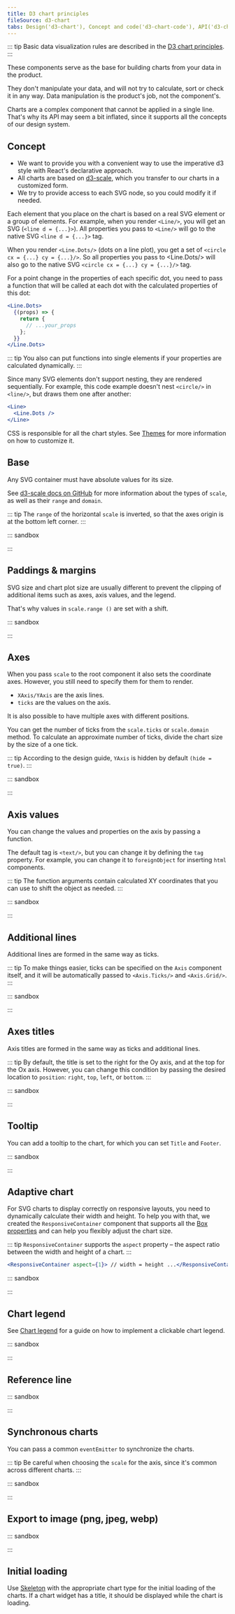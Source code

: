 ```yaml
---
title: D3 chart principles
fileSource: d3-chart
tabs: Design('d3-chart'), Concept and code('d3-chart-code'), API('d3-chart-api'), A11y('d3-chart-a11y'), Changelog('d3-chart-changelog')
---
```


::: tip
Basic data visualization rules are described in the [D3 chart principles](/data-display/d3-chart/d3-chart).
:::

These components serve as the base for building charts from your data in the product.

They don't manipulate your data, and will not try to calculate, sort or check it in any way. Data manipulation is the product's job, not the component's.

Charts are a complex component that cannot be applied in a single line. That's why its API may seem a bit inflated, since it supports all the concepts of our design system.

## Concept

- We want to provide you with a convenient way to use the imperative d3 style with React's declarative approach.
- All charts are based on [d3-scale](https://github.com/d3/d3-scale), which you transfer to our charts in a customized form.
- We try to provide access to each SVG node, so you could modify it if needed.

Each element that you place on the chart is based on a real SVG element or a group of elements. For example, when you render `<Line/>`, you will get an SVG (`<line d = {...}>`). All properties you pass to `<Line/>` will go to the native SVG `<line d = {...}>` tag.

When you render `<Line.Dots/>` (dots on a line plot), you get a set of `<circle cx = {...} cy = {...}/>`. So all properties you pass to <Line.Dots/> will also go to the native SVG `<circle cx = {...} cy = {...}/>` tag.

For a point change in the properties of each specific dot, you need to pass a function that will be called at each dot with the calculated properties of this dot:

```jsx
<Line.Dots>
  {(props) => {
    return {
      // ...your_props
    };
  }}
</Line.Dots>
```

::: tip
You also can put functions into single elements if your properties are calculated dynamically.
:::

Since many SVG elements don't support nesting, they are rendered sequentially. For example, this code example doesn't nest `<circle/>` in `<line/>`, but draws them one after another:

```jsx
<Line>
  <Line.Dots />
</Line>
```

CSS is responsible for all the chart styles. See [Themes](/style/design-tokens/design-tokens#themes) for more information on how to customize it.

## Base

Any SVG container must have absolute values for its size.

See [d3-scale docs on GitHub](https://github.com/d3/d3-scale) for more information about the types of `scale`, as well as their `range` and `domain`.

::: tip
The `range` of the horizontal `scale` is inverted, so that the axes origin is at the bottom left corner.
:::

::: sandbox

<script lang="tsx">
import React from 'react';
import { Plot, Line, minMax } from '@semcore/ui/d3-chart';
import { scaleLinear } from 'd3-scale';

const Demo = () => {
  const width = 500;
  const height = 300;

  const xScale = scaleLinear().range([0, width]).domain(minMax(data, 'x'));

  const yScale = scaleLinear().range([height, 0]).domain(minMax(data, 'y'));

  return (
    <Plot data={data} scale={[xScale, yScale]} width={width} height={height}>
      <Line x='x' y='y' />
    </Plot>
  );
};

const data = Array(20)
  .fill({})
  .map((d, i) => ({
    x: i,
    y: Math.random() * 10,
  }));
</script>

:::

## Paddings & margins

SVG size and chart plot size are usually different to prevent the clipping of additional items such as axes, axis values, and the legend.

That's why values in `scale.range ()` are set with a shift.

::: sandbox

<script lang="tsx">
import React from 'react';
import { Plot, Line, minMax } from '@semcore/ui/d3-chart';
import { scaleLinear } from 'd3-scale';

const Demo = () => {
  const MARGIN = 100;
  const width = 500;
  const height = 300;

  const xScale = scaleLinear()
    .range([MARGIN, width - MARGIN])
    .domain(minMax(data, 'x'));

  const yScale = scaleLinear()
    .range([height - MARGIN, MARGIN])
    .domain(minMax(data, 'y'));

  return (
    <Plot
      data={data}
      scale={[xScale, yScale]}
      width={width}
      height={height}
      style={{ border: '1px solid' }}
    >
      <Line x='x' y='y' />
    </Plot>
  );
};

const data = Array(20)
  .fill({})
  .map((d, i) => ({
    x: i,
    y: Math.random() * 10,
  }));
</script>

:::

## Axes

When you pass `scale` to the root component it also sets the coordinate axes. However, you still need to specify them for them to render.

- `XAxis/YAxis` are the axis lines.
- `ticks` are the values on the axis.

It is also possible to have multiple axes with different positions.

You can get the number of ticks from the `scale.ticks` or `scale.domain` method. To calculate an approximate number of ticks, divide the chart size by the size of a one tick.

::: tip
According to the design guide, `YAxis` is hidden by default `(hide = true)`.
:::

::: sandbox

<script lang="tsx">
import React from 'react';
import { Plot, Line, XAxis, YAxis, minMax } from '@semcore/ui/d3-chart';
import { scaleLinear } from 'd3-scale';

const Demo = () => {
  const MARGIN = 40;
  const width = 500;
  const height = 300;

  const xScale = scaleLinear()
    .range([MARGIN, width - MARGIN])
    .domain(minMax(data, 'x'));

  const yScale = scaleLinear()
    .range([height - MARGIN, MARGIN])
    .domain([0, 10]);

  return (
    <Plot data={data} scale={[xScale, yScale]} width={width} height={height}>
      <YAxis>
        <YAxis.Ticks ticks={[0, 5, 10]} />
      </YAxis>
      <XAxis>
        <XAxis.Ticks ticks={xScale.ticks(width / 50)} />
      </XAxis>
      <Line x='x' y='y' />
    </Plot>
  );
};

const data = Array(21)
  .fill({})
  .map((d, i) => ({
    x: i,
    y: Math.random() * 10,
  }));
</script>

:::

## Axis values

You can change the values and properties on the axis by passing a function.

The default tag is `<text/>`, but you can change it by defining the `tag` property. For example, you can change it to `foreignObject` for inserting `html` components.

::: tip
The function arguments contain calculated XY coordinates that you can use to shift the object as needed.
:::

::: sandbox

<script lang="tsx">
import React from 'react';
import { Plot, Line, XAxis, YAxis, minMax } from '@semcore/ui/d3-chart';
import { scaleLinear } from 'd3-scale';

const Demo = () => {
  const MARGIN = 60;
  const width = 500;
  const height = 300;

  const xScale = scaleLinear()
    .range([MARGIN, width - MARGIN])
    .domain(minMax(data, 'x'));

  const yScale = scaleLinear()
    .range([height - MARGIN, MARGIN])
    .domain([-1, 1]);

  return (
    <Plot data={data} scale={[xScale, yScale]} width={width} height={height}>
      <XAxis>
        <XAxis.Ticks ticks={xScale.ticks()} />
      </XAxis>
      <YAxis>
        <YAxis.Ticks ticks={yScale.ticks(5)}>
          {({ value }) => ({
            children: yScale.tickFormat(5, '+%')(value),
          })}
        </YAxis.Ticks>
      </YAxis>
      <Line x='x' y='y' />
    </Plot>
  );
};

const data = Array(20)
  .fill({})
  .map((d, i) => ({
    x: i,
    y: (Math.random() > 0.5 ? 1 : -1) * Math.random(),
  }));
</script>

:::

## Additional lines

Additional lines are formed in the same way as ticks.

::: tip
To make things easier, ticks can be specified on the `Axis` component itself, and it will be automatically passed to `<Axis.Ticks/>` and `<Axis.Grid/>`.
:::

::: sandbox

<script lang="tsx">
import React from 'react';
import { Plot, Line, XAxis, YAxis, minMax } from '@semcore/ui/d3-chart';
import { scaleLinear } from 'd3-scale';

const Demo = () => {
  const MARGIN = 40;
  const width = 500;
  const height = 300;

  const xScale = scaleLinear()
    .range([MARGIN, width - MARGIN])
    .domain(minMax(data, 'x'));

  const yScale = scaleLinear()
    .range([height - MARGIN, MARGIN])
    .domain([0, 10]);

  return (
    <Plot data={data} scale={[xScale, yScale]} width={width} height={height}>
      <YAxis>
        <YAxis.Ticks ticks={yScale.ticks()} />
        <YAxis.Grid ticks={yScale.ticks()} />
      </YAxis>
      <XAxis ticks={xScale.ticks()}>
        <XAxis.Ticks />
        <XAxis.Grid />
      </XAxis>
      <Line x='x' y='y' />
    </Plot>
  );
};

const data = Array(20)
  .fill({})
  .map((d, i) => ({
    x: i,
    y: Math.random() * 10,
  }));
</script>

:::

## Axes titles

Axis titles are formed in the same way as ticks and additional lines.

::: tip
By default, the title is set to the right for the Oy axis, and at the top for the Ox axis. However, you can change this condition by passing the desired location to `position`: `right`, `top`, `left`, or `bottom`.
:::

::: sandbox

<script lang="tsx">
import { Bar, XAxis, Plot, YAxis } from '@semcore/ui/d3-chart';
import React from 'react';
import { scaleBand, scaleLinear } from 'd3-scale';

const Demo = () => {
  const MARGIN = 40;
  const width = 500;
  const height = 300;
  const xScale = scaleBand()
    .range([MARGIN, width - MARGIN])
    .domain(data.map((d) => d.category))
    .paddingInner(0.4)
    .paddingOuter(0.2);
  const yScale = scaleLinear()
    .range([height - MARGIN, MARGIN])
    .domain([0, 10]);
  return (
    <Plot data={data} scale={[xScale, yScale]} width={width} height={height}>
      <YAxis>
        <YAxis.Ticks />
        <YAxis.Grid />
        <YAxis.Title>YAxis title</YAxis.Title>
      </YAxis>
      <XAxis>
        <XAxis.Ticks />
        <XAxis.Title>XAxis title</XAxis.Title>
      </XAxis>
      <Bar x='category' y='bar' />
    </Plot>
  );
};
const data = Array(5)
  .fill({})
  .map((d, i) => ({
    category: `Category ${i}`,
    bar: Math.random() * 10,
  }));
</script>

:::

## Tooltip

You can add a tooltip to the chart, for which you can set `Title` and `Footer`.

::: sandbox

<script lang="tsx">
import React from 'react';
import { Plot, Line, XAxis, YAxis, HoverLine, minMax } from '@semcore/ui/d3-chart';
import { Flex } from '@semcore/ui/flex-box';
import { Text } from '@semcore/ui/typography';
import { scaleLinear, scaleTime } from 'd3-scale';

function formatDate(value, options) {
  return new Intl.DateTimeFormat('en', options).format(value);
}

const Demo = () => {
  const MARGIN = 40;
  const width = 500;
  const height = 300;

  const xScale = scaleTime()
    .range([MARGIN, width - MARGIN])
    .domain(minMax(data, 'time'));

  const yScale = scaleLinear()
    .range([height - MARGIN, MARGIN])
    .domain([0, 10]);

  return (
    <Plot data={data} scale={[xScale, yScale]} width={width} height={height}>
      <YAxis>
        <YAxis.Ticks />
        <YAxis.Grid />
      </YAxis>
      <XAxis>
        <XAxis.Ticks>
          {({ value }) => ({
            children: formatDate(value, {
              month: 'short',
              day: 'numeric',
            }),
          })}
        </XAxis.Ticks>
      </XAxis>
      <Line x='time' y='line'>
        <Line.Dots display />
      </Line>
      <HoverLine.Tooltip x='time' wMin={100}>
        {({ xIndex }) => {
          return {
            children: (
              <>
                <HoverLine.Tooltip.Title>
                  {formatDate(data[xIndex].time, {
                    year: 'numeric',
                    month: 'long',
                    day: 'numeric',
                  })}
                </HoverLine.Tooltip.Title>
                <Flex justifyContent='space-between'>
                  <HoverLine.Tooltip.Dot mr={4}>Line</HoverLine.Tooltip.Dot>
                  <Text bold>{data[xIndex].line}</Text>
                </Flex>
                <HoverLine.Tooltip.Footer>New data start tracking!</HoverLine.Tooltip.Footer>
              </>
            ),
          };
        }}
      </HoverLine.Tooltip>
    </Plot>
  );
};

const date = new Date();
const data = Array(10)
  .fill({})
  .map((d, i) => {
    return {
      time: new Date(date.setDate(date.getDate() + 5)),
      line: Math.random() * 10,
    };
  });
</script>

:::

## Adaptive chart

For SVG charts to display correctly on responsive layouts, you need to dynamically calculate their width and height. To help you with that, we created the `ResponsiveContainer` component that supports all the [Box properties](/layout/box-system/box-api) and can help you flexibly adjust the chart size.

::: tip
`ResponsiveContainer` supports the `aspect` property – the aspect ratio between the width and height of a chart.
:::

```jsx
<ResponsiveContainer aspect={1}> // width = height ...</ResponsiveContainer>
```

::: sandbox

<script lang="tsx">
import React from 'react';
import { scaleLinear } from 'd3-scale';
import { Line, minMax, ResponsiveContainer, XAxis, Plot, YAxis } from '@semcore/ui/d3-chart';

const Demo = () => {
  const [[width, height], setSize] = React.useState([0, 0]);
  const MARGIN = 40;
  const xScale = scaleLinear()
    .range([MARGIN, width - MARGIN])
    .domain(minMax(data, 'x'));
  const yScale = scaleLinear()
    .range([height - MARGIN, MARGIN])
    .domain([0, 10]);

  return (
    <ResponsiveContainer h={300} onResize={setSize}>
      <Plot data={data} scale={[xScale, yScale]} width={width} height={height}>
        <YAxis>
          <YAxis.Ticks />
          <YAxis.Grid />
        </YAxis>
        <XAxis>
          <XAxis.Ticks />
        </XAxis>
        <Line x='x' y='y'>
          <Line.Dots display />
        </Line>
      </Plot>
    </ResponsiveContainer>
  );
};

const data = Array(20)
  .fill({})
  .map((d, i) => ({
    x: i,
    y: Math.random() * 10,
  }));
</script>

:::

## Chart legend

See [Chart legend](/data-display/chart-legend/chart-legend) for a guide on how to implement a clickable chart legend.

::: sandbox

<script lang="tsx">
import React from 'react';
import { Line, minMax, XAxis, Plot, YAxis, ChartLegend } from '@semcore/ui/d3-chart';
import { scaleLinear } from 'd3-scale';
import { Box } from '@semcore/ui/flex-box';
import Checkbox from '@semcore/ui/checkbox';

const Demo = () => {
  const MAP_THEME = {
    y: 'orange',
    y2: 'green',
  };
  const width = 500;
  const height = 300;
  const MARGIN = 40;

  const [legendItems, setLegendItems] = React.useState(
    Object.keys(data[0])
      .filter((name) => name !== 'x')
      .map((item) => {
        return {
          id: item,
          label: item,
          checked: true,
          color: MAP_THEME[item],
        };
      }),
  );

  const xScale = scaleLinear()
    .range([MARGIN, width - MARGIN])
    .domain(minMax(data, 'x'));

  const yScale = scaleLinear()
    .range([height - MARGIN, MARGIN])
    .domain(legendItems.find((item) => item.checked) ? [0, 10] : []);

  const [highlightedLine, setHighlightedLine] = React.useState(-1);

  const handleChangeVisible = React.useCallback((id: string, isVisible: boolean) => {
    setLegendItems((prevItems) => {
      return prevItems.map((item) => {
        if (item.id === id) {
          item.checked = isVisible;
        }

        return item;
      });
    });
  }, []);

  const handleMouseEnter = React.useCallback((id: string) => {
    setHighlightedLine(legendItems.findIndex((line) => line.id === id));
  }, []);
  const handleMouseLeave = React.useCallback(() => {
    setHighlightedLine(-1);
  }, []);

  return (
    <>
      <Box>
        <ChartLegend
          items={legendItems}
          onChangeVisibleItem={handleChangeVisible}
          onMouseEnterItem={handleMouseEnter}
          onMouseLeaveItem={handleMouseLeave}
        />
      </Box>
      <Plot data={data} scale={[xScale, yScale]} width={width} height={height}>
        <YAxis>
          <YAxis.Ticks />
          <YAxis.Grid />
        </YAxis>
        <XAxis>
          <XAxis.Ticks />
        </XAxis>
        {legendItems.map((item, index) => {
          return (
            item.checked && (
              <Line
                key={item.id}
                x='x'
                y={item.id}
                color={MAP_THEME[item.id]}
                transparent={highlightedLine !== -1 && highlightedLine !== index}
              />
            )
          );
        })}
      </Plot>
    </>
  );
};

const data = [...Array(10).keys()].map((d, i) => ({
  x: i,
  y: Math.random() * i,
  y2: Math.random() * (i + 2),
}));
</script>

:::

## Reference line

::: sandbox

<script lang="tsx">
import React from 'react';
import { scaleLinear, scaleBand } from 'd3-scale';
import { Plot, ReferenceLine, XAxis, YAxis } from '@semcore/ui/d3-chart';

const Demo = () => {
  const MARGIN = 40;
  const width = 500;
  const height = 300;

  const xScale = scaleBand()
    .range([MARGIN, width - MARGIN])
    .domain(dataBar.map((d) => d.category))
    .paddingInner(0.4)
    .paddingOuter(0.2);

  const yScale = scaleLinear()
    .range([height - MARGIN, MARGIN])
    .domain([0, 10]);

  return (
    <Plot data={dataBar} scale={[xScale, yScale]} width={width} height={height}>
      <YAxis>
        <YAxis.Ticks />
      </YAxis>
      <XAxis>
        <XAxis.Ticks />
      </XAxis>
      <ReferenceLine title='Left data' value={dataBar[0].category} />
      <ReferenceLine title='Right data' position='right' value={dataBar[1].category} />
      <ReferenceLine title='Top data' position='top' value={9} />
      <ReferenceLine title='Bottom data' position='bottom' value={3} />
      <ReferenceLine
        value={dataBar[3].category}
        strokeDasharray='3 3'
        strokeWidth='0.5'
        width='100'
      >
        <ReferenceLine.Background width='100' />
      </ReferenceLine>
    </Plot>
  );
};

const dataBar = Array(5)
  .fill({})
  .map((d, i) => ({
    category: `Category ${i}`,
    bar: i >= 3 ? Math.random() * 10 : 0,
  }));
</script>

:::

## Synchronous charts

You can pass a common `eventEmitter` to synchronize the charts.

::: tip
Be careful when choosing the `scale` for the axis, since it's common across different charts.
:::

::: sandbox

<script lang="tsx">
import React from 'react';
import { scaleLinear, scaleBand } from 'd3-scale';
import { Bar, HoverLine, HoverRect, Line, XAxis, Plot, YAxis } from '@semcore/ui/d3-chart';
import EventEmitter from '@semcore/ui/utils/lib/eventEmitter';

const eventEmitter = new EventEmitter();

const Demo = () => {
  const [width, height] = [600, 300];
  const MARGIN = 80;

  const xScale = scaleBand()
    .domain(data.map((d) => d.date_chart))
    .range([MARGIN, width - MARGIN])
    .paddingInner(0.4)
    .paddingOuter(0.2);

  const yScale = scaleLinear()
    .domain([0, Math.max(...data.map((d) => d.download))])
    .range([height - MARGIN / 2, MARGIN / 2]);

  const getDate = (date) =>
    new Intl.DateTimeFormat('en-US', {
      month: 'short',
      day: 'numeric',
      year: 'numeric',
    }).format(date);

  return (
    <>
      <Plot
        data={data}
        scale={[xScale, yScale]}
        width={width}
        height={height}
        eventEmitter={eventEmitter}
      >
        <YAxis ticks={yScale.ticks(4)}>
          <YAxis.Ticks />
          <YAxis.Grid />
        </YAxis>
        <Line x='date_chart' y='download'>
          <Line.Dots display />
        </Line>
        <HoverLine.Tooltip x='date_chart' wMin={100}>
          {({ xIndex }) => {
            return {
              children: <>{data[xIndex].download}</>,
            };
          }}
        </HoverLine.Tooltip>
      </Plot>
      <Plot
        data={data}
        scale={[xScale, yScale]}
        width={width}
        height={height}
        eventEmitter={eventEmitter}
      >
        <YAxis ticks={yScale.ticks(4)}>
          <YAxis.Ticks />
          <YAxis.Grid />
        </YAxis>
        <XAxis>
          <XAxis.Ticks>
            {({ value, index }) => ({ children: index % 2 ? '' : getDate(value) })}
          </XAxis.Ticks>
        </XAxis>
        <HoverRect.Tooltip x='date_chart' wMin={100}>
          {({ xIndex }) => {
            return {
              children: <>{data[xIndex]?.download}</>,
            };
          }}
        </HoverRect.Tooltip>
        <Bar x='date_chart' y='download' />
      </Plot>
    </>
  );
};

const data = [...Array(10).keys()].map((d, i) => ({
  download: 172 + 10 * i,
  date_chart: 1594791280000 + 1000000000 * i,
}));
</script>

:::

## Export to image (png, jpeg, webp)

::: sandbox

<script lang="tsx">
import React from 'react';
import { scaleLinear } from 'd3-scale';
import { Line, minMax, Plot, XAxis, YAxis } from '@semcore/ui/d3-chart';
import { Flex } from '@semcore/ui/flex-box';
import DropdownMenu from '@semcore/ui/dropdown-menu';
import Button from '@semcore/ui/button';
import FileExportM from '@semcore/ui/icon/FileExport/m';

const extensions = ['png', 'jpeg', 'webp'];

const data = Array(20)
  .fill({})
  .map((_, i) => ({
    x: i,
    y: Math.random() * 10,
  }));

const Demo = () => {
  const svgRef = React.useRef<SVGSVGElement>(null);
  const width = 500;
  const height = 300;
  const MARGIN = 40;

  const xScale = scaleLinear()
    .range([MARGIN, width - MARGIN])
    .domain(minMax(data, 'x'));

  const yScale = scaleLinear()
    .range([height - MARGIN, MARGIN])
    .domain([0, 10]);

  const downloadImage = React.useCallback(
    (extention: string) => async () => {
      const svgElement = svgRef.current;
      let svgText = svgElementToSvgText(svgElement);
      svgText = svgText.replace(/(\w+)?:?xlink=/g, 'xmlns:xlink='); // Fix root xlink without namespace
      svgText = svgText.replace(/NS\d+:href/g, 'xlink:href'); // Safari NS namespace fix

      const downloadUrl = await svgText2DownloadUrl(svgText, 2 * width, 2 * height, extention);

      const link = document.createElement('a');
      link.href = downloadUrl;
      link.download = `image.${extention}`;

      link.dispatchEvent(
        new MouseEvent('click', {
          bubbles: true,
          cancelable: true,
          view: window,
        }),
      );

      setTimeout(() => {
        link.remove();
      }, 100);
    },
    [],
  );

  return (
    <Flex>
      <Plot ref={svgRef} data={data} scale={[xScale, yScale]} width={width} height={height}>
        <YAxis ticks={yScale.ticks()}>
          <YAxis.Ticks />
          <YAxis.Grid />
        </YAxis>
        <XAxis ticks={xScale.ticks()}>
          <XAxis.Ticks />
        </XAxis>
        <Line x='x' y='y'>
          <Line.Dots display />
        </Line>
      </Plot>
      <DropdownMenu>
        <DropdownMenu.Trigger tag={Button}>
          <Button.Addon>
            <FileExportM />
          </Button.Addon>
          <Button.Text>Export</Button.Text>
        </DropdownMenu.Trigger>
        <DropdownMenu.Popper wMax='257px'>
          <DropdownMenu.List>
            {extensions.map((name) => (
              <DropdownMenu.Item onClick={downloadImage(name)}>{name}</DropdownMenu.Item>
            ))}
          </DropdownMenu.List>
        </DropdownMenu.Popper>
      </DropdownMenu>
    </Flex>
  );
};

const getCSSStyles = (parentElement: Element) => {
  const selectorTextArr: string[] = [];

  for (let c = 0; c < parentElement.classList.length; c++) {
    if (!selectorTextArr.includes(`.${parentElement.classList[c]}`))
      selectorTextArr.push(`.${parentElement.classList[c]}`);
  }

  // Add Children element Ids and Classes to the list
  const nodes = parentElement.getElementsByTagName('*');
  for (let i = 0; i < nodes.length; i++) {
    const id = nodes[i].id;
    if (!selectorTextArr.includes(`#${id}`)) selectorTextArr.push(`#${id}`);

    const classes = nodes[i].classList;
    for (let c = 0; c < classes.length; c++)
      if (!selectorTextArr.includes(`.${classes[c]}`)) selectorTextArr.push(`.${classes[c]}`);
  }

  // Extract CSS Rules
  let extractedCSSText = '';
  for (let i = 0; i < document.styleSheets.length; i++) {
    const s = document.styleSheets[i];

    try {
      if (!s.cssRules) continue;
    } catch (e) {
      if (e.name !== 'SecurityError') throw e; // for Firefox
      continue;
    }

    const cssRules: any = s.cssRules;
    for (let r = 0; r < cssRules.length; r++) {
      if (
        cssRules[r].selectorText &&
        selectorTextArr.some((s) => cssRules[r].selectorText.includes(s))
      )
        extractedCSSText += cssRules[r].cssText;
    }
  }
  return extractedCSSText;
};

const appendCSS = (cssText: string, element: Element) => {
  const styleElement = document.createElement('style');
  styleElement.setAttribute('type', 'text/css');
  styleElement.innerHTML = cssText;
  const refNode = element.hasChildNodes() ? element.children[0] : null;
  element.insertBefore(styleElement, refNode);
};

const svgElementToSvgText = (svgNode: Element) => {
  svgNode.setAttribute('xlink', 'http://www.w3.org/1999/xlink');
  const cssStyleText = getCSSStyles(svgNode);
  appendCSS(cssStyleText, svgNode);

  const serializer = new XMLSerializer();

  const svgString = serializer.serializeToString(svgNode);

  return svgString;
};

const svgText2DownloadUrl = async (svg: string, width: number, height: number, format: string) =>
  new Promise<string>((resolve, reject) => {
    const imgsrc = `data:image/svg+xml;base64,${btoa(unescape(encodeURIComponent(svg)))}`;

    const canvas = document.createElement('canvas');
    const context = canvas.getContext('2d');

    canvas.width = width;
    canvas.height = height;

    const image = new Image();
    image.onload = function () {
      context.clearRect(0, 0, width, height);
      context.drawImage(image, 0, 0, width, height);

      const img = canvas.toDataURL(`image/${format}`);
      resolve(img);
    };
    image.onerror = reject;

    image.src = imgsrc;
  });
</script>

:::

## Initial loading

Use [Skeleton](/components/skeleton/skeleton) with the appropriate chart type for the initial loading of the charts. If a chart widget has a title, it should be displayed while the chart is loading.

